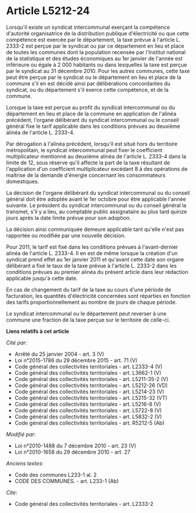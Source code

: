 # Article L5212-24

Lorsqu'il existe un syndicat intercommunal exerçant la compétence d'autorité organisatrice de la distribution publique
d'électricité ou que cette compétence est exercée par le département, la taxe prévue à l'article L. 2333-2 est perçue par le
syndicat ou par ce département en lieu et place de toutes les communes dont la population recensée par l'Institut national de
la statistique et des études économiques au 1er janvier de l'année est inférieure ou égale à 2 000 habitants ou dans
lesquelles la taxe est perçue par le syndicat au 31 décembre 2010. Pour les autres communes, cette taxe peut être perçue par
le syndicat ou le département en lieu et place de la commune s'il en est décidé ainsi par délibérations concordantes du
syndicat, ou du département s'il exerce cette compétence, et de la commune. 

Lorsque la taxe est perçue au profit du syndicat intercommunal ou du département en lieu et place de la commune en
application de l'alinéa précédent, l'organe délibérant du syndicat intercommunal ou le conseil général fixe le tarif
applicable dans les conditions prévues au deuxième alinéa de l'article L. 2333-4. 

Par dérogation à l'alinéa précédent, lorsqu'il est situé hors du territoire métropolitain, le syndicat intercommunal peut
fixer le coefficient multiplicateur mentionné au deuxième alinéa de l'article L. 2333-4 dans la limite de 12, sous réserve
qu'il affecte la part de la taxe résultant de l'application d'un coefficient multiplicateur excédant 8 à des opérations de
maîtrise de la demande d'énergie concernant les consommateurs domestiques. 

La décision de l'organe délibérant du syndicat intercommunal ou du conseil général doit être adoptée avant le 1er octobre
pour être applicable l'année suivante. Le président du syndicat intercommunal ou du conseil général la transmet, s'il y a
lieu, au comptable public assignataire au plus tard quinze jours après la date limite prévue pour son adoption. 

La décision ainsi communiquée demeure applicable tant qu'elle n'est pas rapportée ou modifiée par une nouvelle décision. 

Pour 2011, le tarif est fixé dans les conditions prévues à l'avant-dernier alinéa de l'article L. 2333-4. Il en est de même
lorsque la création d'un syndicat prend effet au 1er janvier  2011 et qu'avant cette date son organe délibérant a fixé le
taux de la taxe  prévue à l'article L. 2333-2 dans les conditions prévues au premier alinéa du  présent article dans leur
rédaction applicable jusqu'à cette date.  

En cas de changement du tarif de la taxe au cours d'une période de facturation, les quantités d'électricité concernées sont
réparties en fonction des tarifs proportionnellement au nombre de jours de chaque période. 

Le syndicat intercommunal ou le département peut reverser à une commune une fraction de la taxe perçue sur le territoire de
celle-ci.

**Liens relatifs à cet article**

_Cité par_:

  - Arrêté du 25 janvier 2004 - art. 3 (V)
  - Loi n°2015-1786 du 29 décembre 2015 - art. 71 (V)
  - Code général des collectivités territoriales - art. L2333-4 (V)
  - Code général des collectivités territoriales - art. L3662-1 (V)
  - Code général des collectivités territoriales - art. L5211-35-2 (V)
  - Code général des collectivités territoriales - art. L5212-26 (VD)
  - Code général des collectivités territoriales - art. L5214-23 (V)
  - Code général des collectivités territoriales - art. L5215-32 (VT)
  - Code général des collectivités territoriales - art. L5216-8 (V)
  - Code général des collectivités territoriales - art. L5722-8 (V)
  - Code général des collectivités territoriales - art. L5832-2 (V)
  - Code général des collectivités territoriales - art. R5212-5 (Ab)

_Modifié par_:

  - Loi n°2010-1488 du 7 décembre 2010 - art. 23 (V)
  - Loi n°2010-1658 du 29 décembre 2010 - art. 27

_Anciens textes_:

  - Code des communes L233-1 al. 2
  - CODE DES COMMUNES. - art. L233-1 (Ab)

_Cite_:

  - Code général des collectivités territoriales - art. L2333-2
